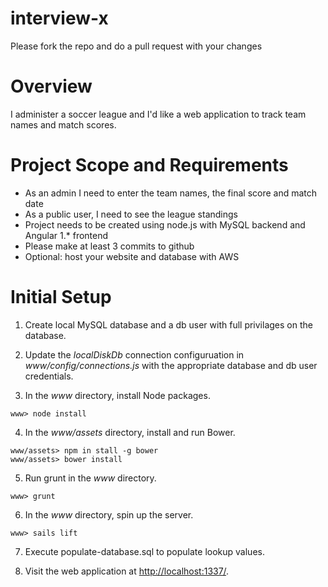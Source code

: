 # interview-x
Please fork the repo and do a pull request with your changes

# Overview
I administer a soccer league and I'd like a web application to track team names and match scores.  

# Project Scope and Requirements

* As an admin I need to enter the team names, the final score and match date
* As a public user, I need to see the league standings
* Project needs to be created using node.js with MySQL backend and Angular 1.* frontend
* Please make at least 3 commits to github
* Optional: host your website and database with AWS

# Initial Setup

1. Create local MySQL database and a db user with full privilages on the database.

2. Update the *localDiskDb* connection configuruation in *www/config/connections.js* with the appropriate database and db user credentials.

3. In the *www* directory, install Node packages.
```
www> node install
```

4. In the *www/assets* directory, install and run Bower.
```
www/assets> npm in stall -g bower
www/assets> bower install
```

5. Run grunt in the *www* directory.
```
www> grunt
```

6. In the *www* directory, spin up the server.
```
www> sails lift
```

7. Execute populate-database.sql to populate lookup values.

8. Visit the web application at [http://localhost:1337/](http://localhost:1337/).